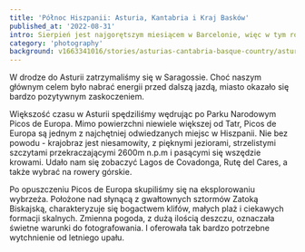 ```yaml
---
title: 'Północ Hiszpanii: Asturia, Kantabria i Kraj Basków'
published_at: '2022-08-31'
intro: Sierpień jest najgorętszym miesiącem w Barcelonie, więc w tym roku postanowiliśmy uciec na północ Hiszpanii, gdzie pogoda jest łagodniejsza, trawa bardziej zielona, a deszcz pada nawet w sierpniu.
category: 'photography'
background: v1663341016/stories/asturias-cantabria-basque-country/asturias-cantabria-basque-country-7_gjtcjf.jpg
---
```


W drodze do Asturii zatrzymaliśmy się w Saragossie. Choć naszym głównym celem było nabrać energii przed dalszą jazdą, miasto okazało się bardzo pozytywnym zaskoczeniem.

Większość czasu w Asturii spędziliśmy wędrując po Parku Narodowym Picos de Europa. Mimo powierzchni niewiele większej od Tatr, Picos de Europa są jednym z najchętniej odwiedzanych miejsc w Hiszpanii. Nie bez powodu - krajobraz jest niesamowity, z pięknymi jeziorami, strzelistymi szczytami przekraczającymi 2600m n.p.m i pasącymi się wszędzie krowami. Udało nam się zobaczyć Lagos de Covadonga, Rutę del Cares, a także wybrać na rowery górskie.

Po opuszczeniu Picos de Europa skupiliśmy się na eksplorowaniu wybrzeża. Położone nad słynącą z gwałtownych sztormów Zatoką Biskajską, charakteryzuje się bogactwem klifów, małych plaż i ciekawych formacji skalnych. Zmienna pogoda, z dużą ilością deszczu, oznaczała świetne warunki do fotografowania. I oferowała tak bardzo potrzebne wytchnienie od letniego upału.

<photo-lazy src="https://res.cloudinary.com/lukaszrados/image/upload/v1663341016/stories/asturias-cantabria-basque-country/asturias-cantabria-basque-country-1_eet59p.jpg" padding-bottom="66.666"></photo-lazy>

<photo-lazy src="https://res.cloudinary.com/lukaszrados/image/upload/v1663341016/stories/asturias-cantabria-basque-country/asturias-cantabria-basque-country-2_lljbb7.jpg" padding-bottom="66.666"></photo-lazy>

<photo-lazy src="https://res.cloudinary.com/lukaszrados/image/upload/v1663341016/stories/asturias-cantabria-basque-country/asturias-cantabria-basque-country-3_wxc6yt.jpg" padding-bottom="66.666"></photo-lazy>

<photo-lazy src="https://res.cloudinary.com/lukaszrados/image/upload/v1663341016/stories/asturias-cantabria-basque-country/asturias-cantabria-basque-country-4_tf6hcb.jpg" padding-bottom="66.666"></photo-lazy>

<photo-lazy src="https://res.cloudinary.com/lukaszrados/image/upload/v1663341016/stories/asturias-cantabria-basque-country/asturias-cantabria-basque-country-5_l9wi0c.jpg" padding-bottom="66.666"></photo-lazy>

<photo-lazy src="https://res.cloudinary.com/lukaszrados/image/upload/v1663341017/stories/asturias-cantabria-basque-country/asturias-cantabria-basque-country-6_zvw2z9.jpg" padding-bottom="66.666"></photo-lazy>

<photo-lazy src="https://res.cloudinary.com/lukaszrados/image/upload/v1663341016/stories/asturias-cantabria-basque-country/asturias-cantabria-basque-country-7_gjtcjf.jpg" padding-bottom="66.666"></photo-lazy>

<photo-lazy src="https://res.cloudinary.com/lukaszrados/image/upload/v1663341018/stories/asturias-cantabria-basque-country/asturias-cantabria-basque-country-8_tzu6zy.jpg" padding-bottom="66.666"></photo-lazy>

<photo-lazy src="https://res.cloudinary.com/lukaszrados/image/upload/v1663341016/stories/asturias-cantabria-basque-country/asturias-cantabria-basque-country-9_pvjpco.jpg" padding-bottom="66.666"></photo-lazy>

<two-columns>
  <photo-lazy src="https://res.cloudinary.com/lukaszrados/image/upload/v1663341016/stories/asturias-cantabria-basque-country/asturias-cantabria-basque-country-10_jhxqje.jpg" padding-bottom="150"></photo-lazy>

  <photo-lazy src="https://res.cloudinary.com/lukaszrados/image/upload/v1663341018/stories/asturias-cantabria-basque-country/asturias-cantabria-basque-country-11_esrc6k.jpg" padding-bottom="150"></photo-lazy>
</two-columns>

<photo-lazy src="https://res.cloudinary.com/lukaszrados/image/upload/v1663341017/stories/asturias-cantabria-basque-country/asturias-cantabria-basque-country-12_ddfsgo.jpg" padding-bottom="66.666"></photo-lazy>

<photo-lazy src="https://res.cloudinary.com/lukaszrados/image/upload/v1663341018/stories/asturias-cantabria-basque-country/asturias-cantabria-basque-country-13_biygeb.jpg" padding-bottom="66.666"></photo-lazy>

<photo-lazy src="https://res.cloudinary.com/lukaszrados/image/upload/v1663341018/stories/asturias-cantabria-basque-country/asturias-cantabria-basque-country-14_kubai8.jpg" padding-bottom="66.666"></photo-lazy>

<photo-lazy src="https://res.cloudinary.com/lukaszrados/image/upload/v1663341018/stories/asturias-cantabria-basque-country/asturias-cantabria-basque-country-15_muyqeu.jpg" padding-bottom="66.666"></photo-lazy>

<photo-lazy src="https://res.cloudinary.com/lukaszrados/image/upload/v1663341017/stories/asturias-cantabria-basque-country/asturias-cantabria-basque-country-16_bzvc8h.jpg" padding-bottom="66.666"></photo-lazy>

<photo-lazy src="https://res.cloudinary.com/lukaszrados/image/upload/v1663341018/stories/asturias-cantabria-basque-country/asturias-cantabria-basque-country-17_mq4s33.jpg" padding-bottom="66.666"></photo-lazy>

<photo-lazy src="https://res.cloudinary.com/lukaszrados/image/upload/v1663341018/stories/asturias-cantabria-basque-country/asturias-cantabria-basque-country-18_b7bybb.jpg" padding-bottom="66.666"></photo-lazy>

<photo-lazy src="https://res.cloudinary.com/lukaszrados/image/upload/v1663341018/stories/asturias-cantabria-basque-country/asturias-cantabria-basque-country-19_xpdc3z.jpg" padding-bottom="66.666"></photo-lazy>
